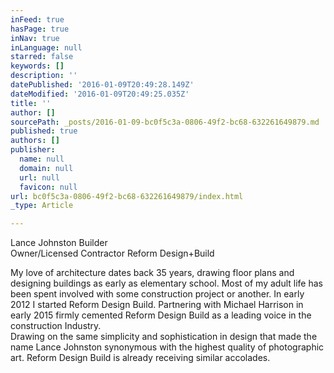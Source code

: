 ```yaml
---
inFeed: true
hasPage: true
inNav: true
inLanguage: null
starred: false
keywords: []
description: ''
datePublished: '2016-01-09T20:49:28.149Z'
dateModified: '2016-01-09T20:49:25.035Z'
title: ''
author: []
sourcePath: _posts/2016-01-09-bc0f5c3a-0806-49f2-bc68-632261649879.md
published: true
authors: []
publisher:
  name: null
  domain: null
  url: null
  favicon: null
url: bc0f5c3a-0806-49f2-bc68-632261649879/index.html
_type: Article

---
```

Lance Johnston Builder  
Owner/Licensed Contractor  Reform Design+Build

My love of architecture dates back 35 years, drawing floor plans and designing buildings as early as elementary school.  Most of my adult life has been spent involved with some construction project or another.  In early 2012 I started Reform Design Build.  Partnering with Michael Harrison in early 2015 firmly cemented Reform Design Build as a leading voice in the construction Industry.  
Drawing on the same simplicity and sophistication in design that made the name Lance Johnston synonymous with the highest quality of photographic art. Reform Design Build is already receiving similar accolades.